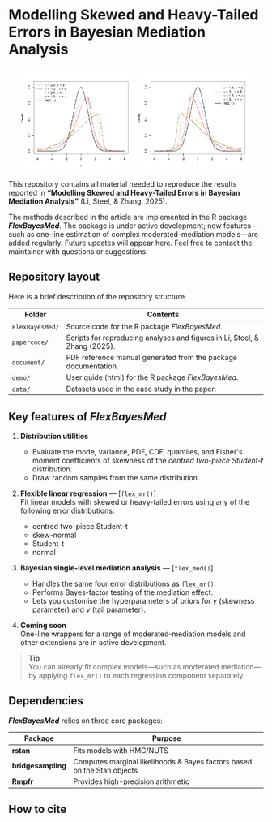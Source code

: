 # Modelling Skewed and Heavy-Tailed Errors in Bayesian Mediation Analysis

<p align="center">
  <img src="/img/left.png" alt="Conditional total effect — plot 1" width="45%">
  <img src="/img/right.png" alt="Conditional total effect — plot 2" width="45%">
</p>


This repository contains all material needed to reproduce the results reported in **“Modelling Skewed and Heavy-Tailed Errors in Bayesian Mediation Analysis”** (Li, Steel, & Zhang, 2025).

The methods described in the article are implemented in the R package **_FlexBayesMed_**. The package is under active development; new features—such as one-line estimation of complex moderated-mediation models—are added regularly. Future updates will appear here. Feel free to contact the maintainer with questions or suggestions.

## Repository layout

Here is a brief description of the repository structure.

| Folder          | Contents                                                                    |
| --------------- | ----------------------------------------------------------------------------|
| `FlexBayesMed/` | Source code for the R package _FlexBayesMed_.                               |
| `papercode/`    | Scripts for reproducing analyses and figures in Li, Steel, & Zhang (2025). |
| `document/`     | PDF reference manual generated from the package documentation.              |
| `demo/`         | User guide (html) for the R package _FlexBayesMed_.                          |
| `data/`         | Datasets used in the case study in the paper.               |


## Key features of **_FlexBayesMed_**

1. **Distribution utilities**  
   * Evaluate the mode, variance, PDF, CDF, quantiles, and Fisher's moment coefficients of skewness of the *centred two-piece Student-t* distribution.  
   * Draw random samples from the same distribution.

2. **Flexible linear regression** — [`flex_mr()`]  
   Fit linear models with skewed or heavy-tailed errors using any of the following error distributions:  
   * centred two-piece Student-t  
   * skew-normal  
   * Student-t  
   * normal

3. **Bayesian single-level mediation analysis** — [`flex_med()`]  
   * Handles the same four error distributions as `flex_mr()`.  
   * Performs Bayes-factor testing of the mediation effect.  
   * Lets you customise the hyperparameters of priors for $\gamma$ (skewness parameter) and $\nu$ (tail parameter).

4. **Coming soon**  
   One-line wrappers for a range of moderated-mediation models and other extensions are in active development.

> **Tip**  
> You can already fit complex models—such as moderated mediation—by applying `flex_mr()` to each regression component separately.

## Dependencies

**_FlexBayesMed_** relies on three core packages:

| Package | Purpose |
|---------|---------|
| **rstan** | Fits models with HMC/NUTS |
| **bridgesampling** | Computes marginal likelihoods & Bayes factors based on the Stan objects|
| **Rmpfr** | Provides high-precision arithmetic |


## How to cite
